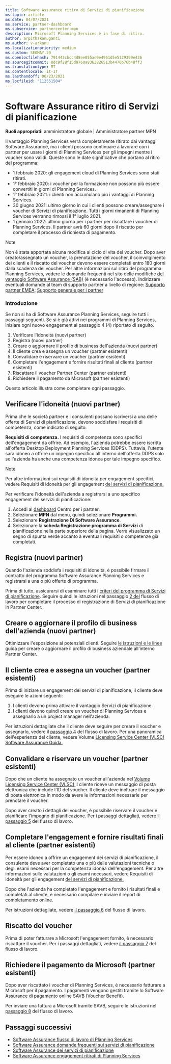 ```yaml
---
title: Software Assurance ritiro di Servizi di pianificazione
ms.topic: article
ms.date: 04/07/2021
ms.service: partner-dashboard
ms.subservice: partnercenter-mpn
description: Microsoft Planning Services è in fase di ritiro.
author: arpithakanuganti
ms.author: v-arkanu
ms.localizationpriority: medium
ms.custom: SEOMAY.20
ms.openlocfilehash: 791443cbcc4d8ee055ae9e4961d5e5329399e436
ms.sourcegitcommit: 8dc9f28f15d9760a8363826513b4470b76b40ff3
ms.translationtype: MT
ms.contentlocale: it-IT
ms.lasthandoff: 06/23/2021
ms.locfileid: "112551504"
---
```

# <a name="software-assurance-planning-services-retirement"></a>Software Assurance ritiro di Servizi di pianificazione

**Ruoli appropriati:** amministratore globale | Amministratore partner MPN


Il vantaggio Planning Services verrà completamente ritirato dai vantaggi Software Assurance, ma i clienti possono continuare a lavorare con i partner per usare i giorni di Planning Services per gli impegni mentre i voucher sono validi. Queste sono le date significative che portano al ritiro del programma: 

- 1 febbraio 2020: gli engagement cloud di Planning Services sono stati ritirati.  
- 1° febbraio 2020: i voucher per la formazione non possono più essere convertiti in giorni di Planning Services.  
- 1° febbraio 2021: i clienti non accumulano più i vantaggi di Planning Services. 
- 30 giugno 2021: ultimo giorno in cui i clienti possono creare/assegnare i voucher di Servizi di pianificazione. Tutti i giorni rimanenti di Planning Services verranno rimossi il 1° luglio 2021.
- 1 gennaio 2022: ultimo giorno per i partner per riscattare i voucher di Planning Services. Il partner avrà 60 giorni dopo il riscatto per completare il processo di richiesta di pagamento.  

>[!NOTE]
>Non è stata apportata alcuna modifica al ciclo di vita dei voucher. Dopo aver creato/assegnato un voucher, la prenotazione del voucher, il coinvolgimento dei clienti e il riscatto del voucher devono essere completati entro 180 giorni dalla scadenza del voucher.  Per altre informazioni sul ritiro del programma Planning Services, vedere le domande frequenti nel sito delle modifiche [del vantaggio Software Assurance (SAB)](https://partner.microsoft.com/resources/collection/software-assurance-benefit-changes#/) (è necessario l'accesso).  Indirizzare eventuali domande al team di supporto partner a livello di regione: [Supporto partner EMEA;](mailto:savoucher@msdirectservices.com) [Supporto generale per i partner](https://partner.microsoft.com/dashboard/support/servicerequests)


### <a name="get-started"></a>Introduzione

Se non si ha di Software Assurance Planning Services, seguire tutti i passaggi seguenti. Se si è già attivi nei programmi di Planning Services, iniziare ogni nuovo engagement al passaggio 4 (4) riportato di seguito.

1. Verificare l'idoneità (nuovi partner)
2. Registra (nuovi partner)
3. Creare o aggiornare il profilo di business dell'azienda (nuovi partner)
4. Il cliente crea e assegna un voucher (partner esistenti)
5. Convalidare e riservare un voucher (partner esistenti)
6. Completare l'engagement e fornire risultati finali al cliente (partner esistenti)
7. Riscattare il voucher Partner Center (partner esistenti)
8. Richiedere il pagamento da Microsoft (partner esistenti)

Questo articolo illustra come completare ogni passaggio.

## <a name="verify-eligibility-new-partners"></a>Verificare l'idoneità (nuovi partner)

Prima che le società partner e i consulenti possano iscriversi a una delle offerte di Servizi di pianificazione, devono soddisfare i requisiti di competenza, come indicato di seguito:

**Requisiti di competenza.** I requisiti di competenza sono specifici dell'engagement da offrire. Ad esempio, l'azienda potrebbe essere iscritta all'offerta Desktop Deployment Planning Services (DDPS). Tuttavia, l'utente sarà idoneo a offrire un impegno specifico all'interno dell'offerta DDPS solo se l'azienda ha anche una competenza idonea per tale impegno specifico.

>[!NOTE]
> Per altre informazioni sui requisiti di idoneità per engagement specifici, vedere Requisiti di idoneità per gli engagement [dei servizi di pianificazione.](software-assurance-dps-requirements.md)

Per verificare l'idoneità dell'azienda a registrarsi a uno specifico engagement dei servizi di pianificazione:

1. Accedi al [dashboard](https://partner.microsoft.com/dashboard/home) Centro per i partner.
2. Selezionare **MPN** dal menu, quindi selezionare **Programmi.**
3. Selezionare **Registrazione Di Software Assurance**.
4. Selezionare la **scheda Registrazione programma di Servizi** di pianificazione nella parte superiore della pagina. Verrà visualizzato un segno di spunta verde accanto a eventuali requisiti o competenze già completati.

## <a name="enroll-new-partners"></a>Registra (nuovi partner)

Quando l'azienda soddisfa i requisiti di idoneità, è possibile firmare il contratto del programma Software Assurance Planning Services e registrarsi a una o più offerte di programma.

Prima di tutto, assicurarsi di esaminare tutti i [criteri del programma di Servizi di pianificazione](https://go.microsoft.com/fwlink/?linkid=2115984). Seguire quindi le istruzioni nel passaggio [2 del](https://go.microsoft.com/fwlink/?linkid=2115983) flusso di lavoro per completare il processo di registrazione di Servizi di pianificazione in Partner Center.


## <a name="create-or-update-your-companys-business-profile-new-partners"></a>Creare o aggiornare il profilo di business dell'azienda (nuovi partner)

Ottimizzare l'esposizione ai potenziali clienti. Seguire [le istruzioni e le linee](create-a-marketing-profile.md) guida per creare o aggiornare il profilo di business aziendale all'interno Partner Center.

## <a name="customer-creates-and-assigns-voucher-existing-partners"></a>Il cliente crea e assegna un voucher (partner esistenti)

Prima di iniziare un engagement dei servizi di pianificazione, il cliente deve eseguire le azioni seguenti:

1. I clienti devono prima attivare il vantaggio Servizi di pianificazione.
2. I clienti devono quindi creare un voucher di Planning Services e assegnarlo a un project manager nell'azienda.

Per istruzioni dettagliate che il cliente deve seguire per creare il voucher e assegnarlo, vedere il [passaggio 4](https://go.microsoft.com/fwlink/?linkid=2115983) del flusso di lavoro. Per una panoramica dell'esperienza del cliente, vedere Volume [Licensing Service Center (VLSC) Software Assurance Guida.](https://download.microsoft.com/download/A/7/D/A7D04694-1B1E-4B18-918F-0EDCD43BA2E5/VLSC-Software-Assurance-Guide_en-US.pdf)

## <a name="validate-and-reserve-voucher-existing-partners"></a>Convalidare e riservare un voucher (partner esistenti)

Dopo che un cliente ha assegnato un voucher all'azienda nel [Volume Licensing Service Center (VLSC),](https://www.microsoft.com/Licensing/servicecenter/default.aspx)il cliente riceve un messaggio di posta elettronica che include l'ID del voucher. Il cliente deve inoltrare il messaggio di posta elettronica in modo da avere le informazioni necessarie per prenotare il voucher.

Dopo aver creato i dettagli del voucher, è possibile riservare il voucher e pianificare l'impegno di pianificazione. Per i passaggi dettagliati, vedere [il passaggio 5](https://go.microsoft.com/fwlink/?linkid=2115983) del flusso di lavoro.

## <a name="complete-engagement-and-provide-deliverables-to-your-customer-existing-partners"></a>Completare l'engagement e fornire risultati finali al cliente (partner esistenti)

Per essere idoneo a offrire un engagement dei servizi di pianificazione, il consulente deve aver completato una o più delle valutazioni tecniche o degli esami necessari per la competenza idonea dell'engagement. Per altre informazioni sulle valutazioni o gli esami necessari, vedere Requisiti di idoneità per gli engagement [dei servizi di pianificazione.](software-assurance-dps-requirements.md)

Dopo che l'azienda ha completato l'engagement e fornito i risultati finali e completati al cliente, è necessario compilare e inviare il report di completamento online.

Per istruzioni dettagliate, vedere [il passaggio 6](https://go.microsoft.com/fwlink/?linkid=2115983) del flusso di lavoro.

## <a name="redeem-voucher"></a>Riscatto del voucher

Prima di poter fatturare a Microsoft l'engagement fornito, è necessario riscattare il voucher. Per i passaggi dettagliati, vedere [il passaggio 7](https://go.microsoft.com/fwlink/?linkid=2115983) del flusso di lavoro.

## <a name="request-payment-from-microsoft-existing-partners"></a>Richiedere il pagamento da Microsoft (partner esistenti)

Dopo aver riscattato i voucher di Planning Services, è necessario fatturare a Microsoft per il pagamento. I pagamenti vengono gestiti tramite lo Software Assurance di pagamento online SAVB (Voucher Benefit).

Per inviare una fattura a Microsoft tramite SAVB, seguire le istruzioni nel [passaggio 8](https://go.microsoft.com/fwlink/?linkid=2115983) del flusso di lavoro.

## <a name="next-steps"></a>Passaggi successivi

- [Software Assurance flusso di lavoro di Planning Services](https://go.microsoft.com/fwlink/?linkid=2115983)
- [Software Assurance domande frequenti sui servizi di pianificazione](https://go.microsoft.com/fwlink/?linkid=2116077)
- [Software Assurance dei servizi di pianificazione](https://go.microsoft.com/fwlink/?linkid=2115984)
- [Software Assurance engagement ritirati di Planning Services](https://query.prod.cms.rt.microsoft.com/cms/api/am/binary/RE4sln9)
